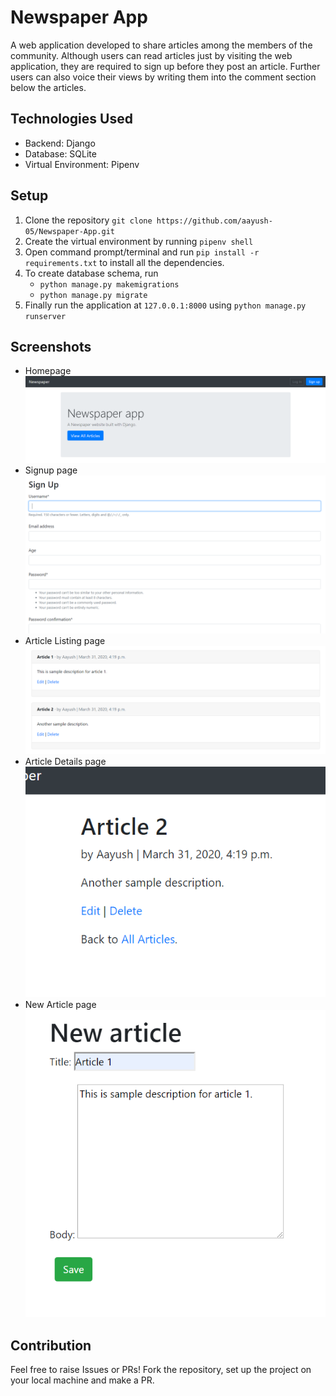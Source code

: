 # Newspaper App

A web application developed to share articles among the members of the community. Although users can read articles just by visiting the web application, they are required to sign up before they post an article. Further users can also voice their views by writing them into the comment section below the articles.

## Technologies Used
- Backend: Django
- Database: SQLite
- Virtual Environment: Pipenv
## Setup
1. Clone the repository `git clone https://github.com/aayush-05/Newspaper-App.git`
2. Create the virtual environment by running `pipenv shell`
3. Open command prompt/terminal and run `pip install -r requirements.txt` to install all the dependencies.
4. To create database schema, run 
	* `python manage.py makemigrations`
	* `python manage.py migrate`
5. Finally run the application at `127.0.0.1:8000` using `python manage.py runserver`

## Screenshots
* Homepage
  ![Homepage](/static/screenshots/Homepage.PNG)
* Signup page
  ![Signup page](/static/screenshots/Signuppage.PNG)
* Article Listing page
  ![Listing page](/static/screenshots/Articlelistingpage.PNG)
* Article Details page
  ![Details page](/static/screenshots/Articledetailpage.PNG)
* New Article page
  ![Article page](/static/screenshots/Newarticlepage.PNG)

## Contribution
Feel free to raise Issues or PRs! Fork the repository, set up the project on your local machine and make a PR. 
